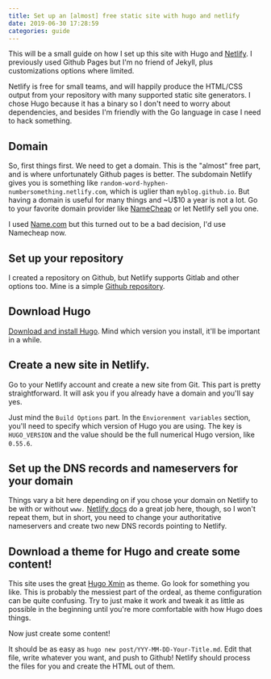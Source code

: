 ```yaml
---
title: Set up an [almost] free static site with hugo and netlify
date: 2019-06-30 17:28:59
categories: guide
---
```


This will be a small guide on how I set up this site with Hugo and [Netlify](https://netlify.com). I previously used Github Pages but I'm no friend of Jekyll, plus customizations options where limited.

Netlify is free for small teams, and will happily produce the HTML/CSS output from your repository with many supported static site generators. I chose Hugo because it has a binary so I don't need to worry about dependencies, and besides I'm friendly with the Go language in case I need to hack something. 

## Domain 
So, first things first. We need to get a domain. This is the "almost" free part, and is where unfortunately Github pages is better. The subdomain Netlify gives you is something like `random-word-hyphen-numbersomething.netlify.com`, which is uglier than `myblog.github.io`. But having a domain is useful for many things and ~U$10 a year is not a lot. Go to your favorite domain provider like [NameCheap](https://namecheap.com) or let Netlify sell you one. 

I used [Name.com](https://name.com) but this turned out to be a bad decision, I'd use Namecheap now.

## Set up your repository

I created a repository on Github, but Netlify supports Gitlab and other options too. Mine is a simple [Github repository](https://github.com/joaquinlpereyra/blog).

## Download Hugo

[Download and install Hugo](https://gohugo.io/getting-started/installing/). Mind which version you install, it'll be important in a while.

## Create a new site in Netlify.

Go to your Netlify account and create a new site from Git. This part is pretty straightforward. It will ask you if you already have a domain and you'll say yes.

Just mind the `Build Options` part. In the `Enviorenment variables` section, you'll need to specify which version of Hugo you are using.  The key is `HUGO_VERSION` and the value should be the full numerical Hugo version, like `0.55.6`. 

## Set up the DNS records and nameservers for your domain

Things vary a bit here depending on if you chose your domain on Netlify to be with or without `www.` [Netlify docs](https://www.netlify.com/docs/custom-domains/) do a great job here, though, so I won't repeat them, but in short, you need to change your authoritative nameservers and create two new DNS records pointing to Netlify.

## Download a theme for Hugo and create some content!

This site uses the great [Hugo Xmin](https://github.com/yihui/hubo-xmin) as theme. Go look for something you like. This is probably the messiest part of the ordeal, as theme configuration can be quite confusing. Try to just make it work and tweak it as little as possible in the beginning until you're more comfortable with how Hugo does things.

Now just create some content! 

It should be as easy as `hugo new post/YYY-MM-DD-Your-Title.md`. Edit that file, write whatever you want, and push to Github! Netlify should process the files for you and create the HTML out of them.
